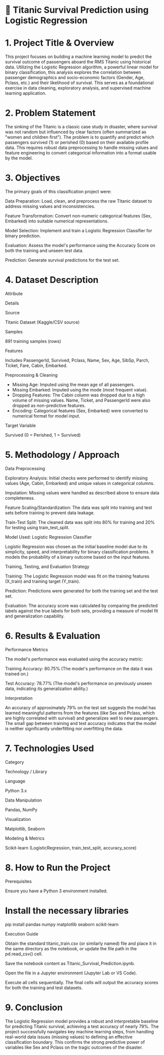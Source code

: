 # 🧾 Titanic Survival Prediction using Logistic Regression

# 1. Project Title & Overview

This project focuses on building a machine learning model to predict the survival outcome of passengers aboard the RMS Titanic using historical data. Utilizing the Logistic Regression algorithm, a powerful linear model for binary classification, this analysis explores the correlation between passenger demographics and socio-economic factors (Gender, Age, Pclass, etc.) and their likelihood of survival. This serves as a foundational exercise in data cleaning, exploratory analysis, and supervised machine learning application.

# 2. Problem Statement

The sinking of the Titanic is a classic case study in disaster, where survival was not random but influenced by clear factors (often summarized as "women and children first"). The problem is to quantify and predict which passengers survived (1) or perished (0) based on their available profile data. This requires robust data preprocessing to handle missing values and feature engineering to convert categorical information into a format usable by the model.

# 3. Objectives

The primary goals of this classification project were:

Data Preparation: Load, clean, and preprocess the raw Titanic dataset to address missing values and inconsistencies.

Feature Transformation: Convert non-numeric categorical features (Sex, Embarked) into suitable numerical representations.

Model Selection: Implement and train a Logistic Regression Classifier for binary prediction.

Evaluation: Assess the model's performance using the Accuracy Score on both the training and unseen test data.

Prediction: Generate survival predictions for the test set.

# 4. Dataset Description

Attribute

Details

Source

Titanic Dataset (Kaggle/CSV source)

Samples

891 training samples (rows)

Features

Includes PassengerId, Survived, Pclass, Name, Sex, Age, SibSp, Parch, Ticket, Fare, Cabin, Embarked.

Preprocessing & Cleaning

<ul><li>Missing Age: Imputed using the mean age of all passengers.</li><li>Missing Embarked: Imputed using the mode (most frequent value).</li><li>Dropping Features: The Cabin column was dropped due to a high volume of missing values. Name, Ticket, and PassengerId were also dropped as non-predictive features.</li><li>Encoding: Categorical features (Sex, Embarked) were converted to numerical format for model input.</li></ul>

Target Variable

Survived (0 = Perished, 1 = Survived)

# 5. Methodology / Approach

Data Preprocessing

Exploratory Analysis: Initial checks were performed to identify missing values (Age, Cabin, Embarked) and unique values in categorical columns.

Imputation: Missing values were handled as described above to ensure data completeness.

Feature Scaling/Standardization: The data was split into training and test sets before training to prevent data leakage.

Train-Test Split: The cleaned data was split into 80% for training and 20% for testing using train_test_split.

Model Used: Logistic Regression Classifier

Logistic Regression was chosen as the initial baseline model due to its simplicity, speed, and interpretability for binary classification problems. It models the probability of a binary outcome based on the input features.

Training, Testing, and Evaluation Strategy

Training: The Logistic Regression model was fit on the training features (X_train) and training target (Y_train).

Prediction: Predictions were generated for both the training set and the test set.

Evaluation: The accuracy score was calculated by comparing the predicted labels against the true labels for both sets, providing a measure of model fit and generalization capability.

# 6. Results & Evaluation

Performance Metrics

The model's performance was evaluated using the accuracy metric:

Training Accuracy: 80.75% (The model's performance on the data it was trained on.)

Test Accuracy: 78.77% (The model's performance on previously unseen data, indicating its generalization ability.)

Interpretation

An accuracy of approximately 79% on the test set suggests the model has learned meaningful patterns from the features (like Sex and Pclass, which are highly correlated with survival) and generalizes well to new passengers. The small gap between training and test accuracy indicates that the model is neither significantly underfitting nor overfitting the data.

# 7. Technologies Used

Category

Technology / Library

Language

Python 3.x

Data Manipulation

Pandas, NumPy

Visualization

Matplotlib, Seaborn

Modeling & Metrics

Scikit-learn (LogisticRegression, train_test_split, accuracy_score)

# 8. How to Run the Project

Prerequisites

Ensure you have a Python 3 environment installed.

# Install the necessary libraries
pip install pandas numpy matplotlib seaborn scikit-learn


Execution Guide

Obtain the standard titanic_train.csv (or similarly named) file and place it in the same directory as the notebook, or update the file path in the pd.read_csv() cell.

Save the notebook content as Titanic_Survival_Prediction.ipynb.

Open the file in a Jupyter environment (Jupyter Lab or VS Code).

Execute all cells sequentially. The final cells will output the accuracy scores for both the training and test datasets.

# 9. Conclusion

The Logistic Regression model provides a robust and interpretable baseline for predicting Titanic survival, achieving a test accuracy of nearly 79%. The project successfully navigates key machine learning steps, from handling real-world data issues (missing values) to defining an effective classification boundary. This confirms the strong predictive power of variables like Sex and Pclass on the tragic outcomes of the disaster.
